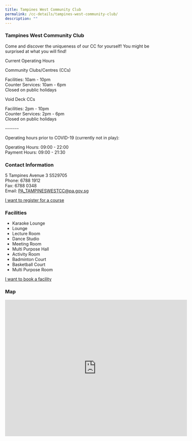 ```yaml
---
title: Tampines West Community Club
permalink: /cc-details/tampines-west-community-club/
description: ""
---
```

### Tampines West Community Club

Come and discover the uniqueness of our CC for yourself! You might be surprised at what you will find!

Current Operating Hours  
  
Community Clubs/Centres (CCs)  
  
Facilities: 10am - 10pm  
Counter Services: 10am - 6pm  
Closed on public holidays  
  
Void Deck CCs  
  
Facilities: 2pm - 10pm  
Counter Services: 2pm - 6pm  
Closed on public holidays  
  
\-------  
  
Operating hours prior to COVID-19 (currently not in play):

Operating Hours: 09:00 - 22:00  
Payment Hours: 09:00 - 21:30

### Contact Information

5 Tampines Avenue 3 S529705  
Phone: 6788 1912  
Fax: 6788 0348  
Email: [PA\_TAMPINESWESTCC@pa.gov.sg](mailto:PA_TAMPINESWESTCC@pa.gov.sg)  

[I want to register for a course](https://www.onepa.gov.sg/)

### Facilities

*   Karaoke Lounge
*   Lounge
*   Lecture Room
*   Dance Studio
*   Meeting Room
*   Multi Purpose Hall
*   Activity Room
*   Badminton Court
*   Basketball Court
*   Multi Purpose Room

[I want to book a facility](https://www.onepa.gov.sg/)

### Map
<iframe src="https://www.google.com/maps/embed?pb=!1m18!1m12!1m3!1d3988.7116964109305!2d103.9298203283828!3d1.3494945588195026!2m3!1f0!2f0!3f0!3m2!1i1024!2i768!4f13.1!3m3!1m2!1s0x31da3d6c78b0da13%3A0x6f8cb9e586bb6c41!2s5%20Tampines%20Ave%203%2C%20Singapore%20529705!5e0!3m2!1sen!2ssg!4v1661226599967!5m2!1sen!2ssg" width="600" height="450" style="border:0;" allowfullscreen="" loading="lazy" ></iframe>